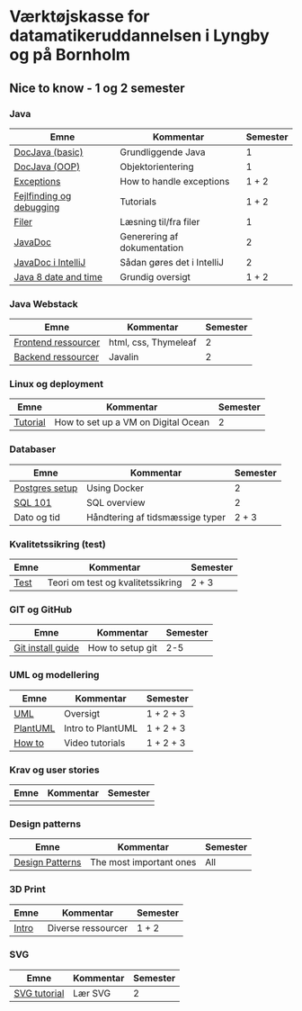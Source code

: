 # Værktøjskasse for datamatikeruddannelsen i Lyngby og på Bornholm

## Nice to know - 1 og 2 semester

### Java

| Emne | Kommentar | Semester |
|------|-----------|----------|
|[DocJava (basic)](./java/docjavabasic.md)|Grundliggende Java|1|
|[DocJava (OOP)](./java/docjavaoop.md)|Objektorientering|1|
|[Exceptions](./java/exceptions.md)|How to handle exceptions|1 + 2|
|[Fejlfinding og debugging](./java/debugging.md)|Tutorials|1 + 2|
|[Filer](./java/files.md)|Læsning til/fra filer|1|
|[JavaDoc](./java/javadoc.md)|Generering af dokumentation|2|
|[JavaDoc i IntelliJ](./java/javadocintellij.md)|Sådan gøres det i IntelliJ|2|
|[Java 8 date and time](./java/timeapi.md)|Grundig oversigt|1 + 2|

### Java Webstack

| Emne | Kommentar | Semester |
|------|-----------|----------|
|[Frontend ressourcer](../webstack/frontend/resources.md)|html, css, Thymeleaf|2|
|[Backend ressourcer](../webstack/backend/resources.md)|Javalin|2|

### Linux og deployment

| Emne | Kommentar | Semester |
|------|-----------|----------|
|[Tutorial](../linux_and_deployment/)|How to set up a VM on Digital Ocean| 2 |

### Databaser

| Emne | Kommentar | Semester |
|------|-----------|----------|
|[Postgres setup](https://github.com/dat2Cph/2semDockerSetupLocal)|Using Docker|2|
|[SQL 101](https://www.w3schools.com/Sql/)|SQL overview|2|
|Dato og tid|Håndtering af tidsmæssige typer |2 + 3|

### Kvalitetssikring (test)

| Emne | Kommentar | Semester |
|------|-----------|----------|
|[Test](./test/testteori.md)|Teori om test og kvalitetssikring| 2 + 3|

### GIT og GitHub

| Emne | Kommentar | Semester |
|------|-----------|----------|
|[Git install guide](git_install.md)|How to setup git|2-5|

### UML og modellering

| Emne | Kommentar | Semester |
|------|-----------|----------|
|[UML](./uml/)|Oversigt|1 + 2 + 3|
|[PlantUML](./uml/plantuml.md)|Intro to PlantUML|1 + 2 + 3|
|[How to](./uml/tutorials.md)|Video tutorials|1 + 2 + 3|

### Krav og user stories

| Emne | Kommentar | Semester |
|------|-----------|----------|
||||

### Design patterns

| Emne | Kommentar | Semester |
|------|-----------|----------|
| [Design Patterns](./designpatterns/README.md/) | The most important ones | All |

### 3D Print

| Emne | Kommentar | Semester |
|------|-----------|----------|
|[Intro](./3dprint/3dprint.md)|Diverse ressourcer| 1 + 2|

### SVG

| Emne | Kommentar | Semester |
|------|-----------|----------|
|[SVG tutorial](../svg/README.md)|Lær SVG|2|
